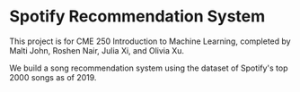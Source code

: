 # Spotify Recommendation System
This project is for CME 250 Introduction to Machine Learning, completed by Malti John, Roshen Nair, Julia Xi, and Olivia Xu.

We build a song recommendation system using the dataset of Spotify's top 2000 songs as of 2019.